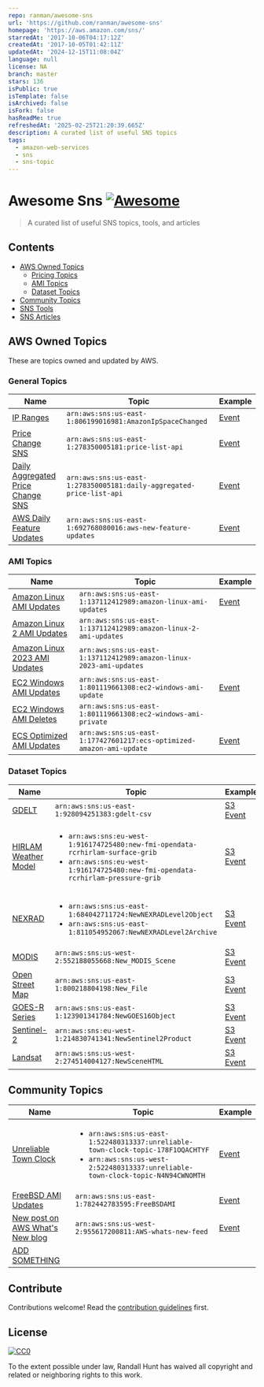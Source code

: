 ```yaml
---
repo: ranman/awesome-sns
url: 'https://github.com/ranman/awesome-sns'
homepage: 'https://aws.amazon.com/sns/'
starredAt: '2017-10-06T04:17:12Z'
createdAt: '2017-10-05T01:42:11Z'
updatedAt: '2024-12-15T11:08:04Z'
language: null
license: NA
branch: master
stars: 136
isPublic: true
isTemplate: false
isArchived: false
isFork: false
hasReadMe: true
refreshedAt: '2025-02-25T21:20:39.665Z'
description: A curated list of useful SNS topics
tags:
  - amazon-web-services
  - sns
  - sns-topic
---
```


# Awesome Sns [![Awesome](https://cdn.rawgit.com/sindresorhus/awesome/d7305f38d29fed78fa85652e3a63e154dd8e8829/media/badge.svg)](https://github.com/sindresorhus/awesome)

> A curated list of useful SNS topics, tools, and articles


## Contents

- [AWS Owned Topics](#aws-owned-topics)
    - [Pricing Topics](#pricing-topics)
    - [AMI Topics](#ami-topics)
    - [Dataset Topics](#dataset-topics)
- [Community Topics](#community-topics)
- [SNS Tools](#sns-tools)
- [SNS Articles](#sns-articles)


## AWS Owned Topics

These are topics owned and updated by AWS.

### General Topics

| Name | Topic | Example |
| ---- | ----- | ------- |
|[IP Ranges](http://docs.aws.amazon.com/general/latest/gr/aws-ip-ranges.html)| `arn:aws:sns:us-east-1:806199016981:AmazonIpSpaceChanged`| [Event](Events.md#amazon-ip-space-changed)|
| [Price Change SNS](http://docs.aws.amazon.com/awsaccountbilling/latest/aboutv2/price-notification.html)| `arn:aws:sns:us-east-1:278350005181:price-list-api`|  [Event](Events.md#price-list-api) |
| [Daily Aggregated Price Change SNS](http://docs.aws.amazon.com/awsaccountbilling/latest/aboutv2/price-notification.html)| `arn:aws:sns:us-east-1:278350005181:daily-aggregated-price-list-api`| [Event](Events.md#daily-aggregated-price-list-api) ||
| [AWS Daily Feature Updates](https://aws.amazon.com/blogs/aws/subscribe-to-aws-daily-feature-updates-via-amazon-sns/) | `arn:aws:sns:us-east-1:692768080016:aws-new-feature-updates` | [Event](Events.md#aws-daily-feature-updates) |

### AMI Topics
| Name | Topic | Example |
| ---- | ----- | ------- |
|[Amazon Linux AMI Updates](https://aws.amazon.com/amazon-linux-ami/) | `arn:aws:sns:us-east-1:137112412989:amazon-linux-ami-updates` |[Event](Events.md#amazon-linux-ami-updates)|
|[Amazon Linux 2 AMI Updates](https://aws.amazon.com/amazon-linux-2/) | `arn:aws:sns:us-east-1:137112412989:amazon-linux-2-ami-updates` ||
|[Amazon Linux 2023 AMI Updates](https://docs.aws.amazon.com/linux/al2023/ug/receive-update-notification.html) | `arn:aws:sns:us-east-1:137112412989:amazon-linux-2023-ami-updates` ||
|[EC2 Windows AMI Updates](http://docs.aws.amazon.com/AWSEC2/latest/WindowsGuide/windows-ami-version-history.html)| `arn:aws:sns:us-east-1:801119661308:ec2-windows-ami-update`| [Event](Events.md#windows-ami-update)|
|[EC2 Windows AMI Deletes](http://docs.aws.amazon.com/AWSEC2/latest/WindowsGuide/windows-ami-version-history.html)| `arn:aws:sns:us-east-1:801119661308:ec2-windows-ami-private`||
|[ECS Optimized AMI Updates](http://docs.aws.amazon.com/AmazonECS/latest/developerguide/ECS-AMI-SubscribeTopic.html)| `arn:aws:sns:us-east-1:177427601217:ecs-optimized-amazon-ami-update`| [Event](Events.md#ecs-optimized-windows-ami-update)||

### Dataset Topics
| Name | Topic | Example |
| ---- | ----- | ------- |
| [GDELT](https://aws.amazon.com/public-datasets/gdelt/) | `arn:aws:sns:us-east-1:928094251383:gdelt-csv`| [S3 Event](http://docs.aws.amazon.com/AmazonS3/latest/dev/notification-content-structure.html) |
| [HIRLAM Weather Model](https://aws.amazon.com/public-datasets/fmi-hirlam/) | <ul><li>`arn:aws:sns:eu-west-1:916174725480:new-fmi-opendata-rcrhirlam-surface-grib`</li><li>`arn:aws:sns:eu-west-1:916174725480:new-fmi-opendata-rcrhirlam-pressure-grib`</li></ul>| [S3 Event](http://docs.aws.amazon.com/AmazonS3/latest/dev/notification-content-structure.html) |
| [NEXRAD](https://aws.amazon.com/public-datasets/nexrad/) | <ul><li>`arn:aws:sns:us-east-1:684042711724:NewNEXRADLevel2Object`</li><li>`arn:aws:sns:us-east-1:811054952067:NewNEXRADLevel2Archive`</li></ul>| [S3 Event](http://docs.aws.amazon.com/AmazonS3/latest/dev/notification-content-structure.html) |
| [MODIS](https://aws.amazon.com/public-datasets/modis/) | `arn:aws:sns:us-west-2:552188055668:New_MODIS_Scene` | [S3 Event](http://docs.aws.amazon.com/AmazonS3/latest/dev/notification-content-structure.html) |
| [Open Street Map](https://aws.amazon.com/public-datasets/osm/) | `arn:aws:sns:us-east-1:800218804198:New_File` | [S3 Event](http://docs.aws.amazon.com/AmazonS3/latest/dev/notification-content-structure.html) |
| [GOES-R Series](https://aws.amazon.com/public-datasets/goes/) | `arn:aws:sns:us-east-1:123901341784:NewGOES16Object`| [S3 Event](http://docs.aws.amazon.com/AmazonS3/latest/dev/notification-content-structure.html) |
|[Sentinel-2](https://aws.amazon.com/public-datasets/sentinel-2/)| `arn:aws:sns:eu-west-1:214830741341:NewSentinel2Product` | [S3 Event](http://docs.aws.amazon.com/AmazonS3/latest/dev/notification-content-structure.html) |
| [Landsat](https://aws.amazon.com/public-datasets/landsat/)|`arn:aws:sns:us-west-2:274514004127:NewSceneHTML`|[S3 Event](http://docs.aws.amazon.com/AmazonS3/latest/dev/notification-content-structure.html) |

## Community Topics

| Name | Topic | Example |
| ---- | ----- | ------- |
| [Unreliable Town Clock](https://alestic.com/2015/05/aws-lambda-recurring-schedule/)| <ul><li>`arn:aws:sns:us-east-1:522480313337:unreliable-town-clock-topic-178F1OQACHTYF`</li><li>`arn:aws:sns:us-west-2:522480313337:unreliable-town-clock-topic-N4N94CWNOMTH`</li></ul> |[Event](Events.md#unreliable-town-clock)|
| [FreeBSD AMI Updates](https://www.freebsd.org/) | `arn:aws:sns:us-east-1:782442783595:FreeBSDAMI` | [Event](Events.md#freebsd-ami-updates) |
| [New post on AWS What's New blog](https://aws.amazon.com/about-aws/whats-new/2019/) | `arn:aws:sns:us-west-2:955617200811:AWS-whats-new-feed` | [Event](Events.md#new-post-on-whats-new-blog) |
| [ADD SOMETHING](https://github.com/ranman/awesome-sns/edit/master/README.md) | | ||


## Contribute

Contributions welcome! Read the [contribution guidelines](contributing.md) first.


## License

[![CC0](http://mirrors.creativecommons.org/presskit/buttons/88x31/svg/cc-zero.svg)](http://creativecommons.org/publicdomain/zero/1.0)

To the extent possible under law, Randall Hunt has waived all copyright and
related or neighboring rights to this work.
